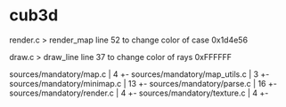# cub3d
render.c > render_map
line 52 to change color of case 0x1d4e56

draw.c > draw_line
line 37 to change color of rays 0xFFFFFF

sources/mandatory/map.c       |   4 +-
sources/mandatory/map_utils.c |   3 +-
sources/mandatory/minimap.c   |  13 +-
sources/mandatory/parse.c     |  16 +-
sources/mandatory/render.c    |   4 +-
sources/mandatory/texture.c   |   4 +-

